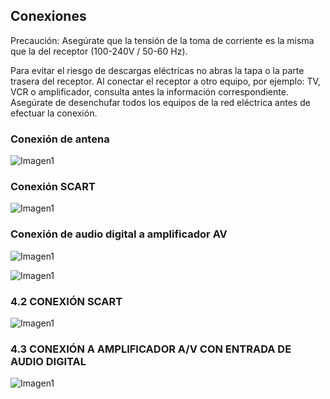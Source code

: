 ## Conexiones

Precaución: Asegúrate que la tensión de la toma de corriente es la misma que la del receptor (100-240V / 50-60 Hz).

Para evitar el riesgo de descargas eléctricas no abras la tapa o la parte trasera del receptor.
Al conectar el receptor a otro equipo, por ejemplo: TV, VCR o amplificador, consulta antes la información
correspondiente. Asegúrate de desenchufar todos los equipos de la red eléctrica antes de efectuar la conexión.

### Conexión de antena

![Imagen1](http://static.energysistem.com/images/manuals/42028/53567a1c0d772.jpg)

### Conexión SCART

![Imagen1](http://static.energysistem.com/images/manuals/42028/53567c2c29c99.jpg)

### Conexión de audio digital a amplificador AV

![Imagen1](http://static.energysistem.com/images/manuals/42028/53567ca54d546.jpg)

![Imagen1](http://static.energysistem.com/images/manuals/42028/53cf8b8e866e8.jpg)

### 4.2 CONEXIÓN SCART

![Imagen1](http://static.energysistem.com/images/manuals/42028/53cf86252d89a.jpg)

### 4.3 CONEXIÓN A AMPLIFICADOR A/V CON ENTRADA DE AUDIO DIGITAL

![Imagen1](http://static.energysistem.com/images/manuals/42028/53cf845dd5a80.jpg)

